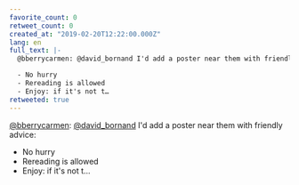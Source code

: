 ```yaml
---
favorite_count: 0
retweet_count: 0
created_at: "2019-02-20T12:22:00.000Z"
lang: en
full_text: |-
  @bberrycarmen: @david_bornand I'd add a poster near them with friendly advice:

  - No hurry
  - Rereading is allowed
  - Enjoy: if it's not t…
retweeted: true
---
```


[@bberrycarmen](https://twitter.com/bberrycarmen):
[@david_bornand](https://twitter.com/david_bornand) I'd add a poster near them
with friendly advice:

- No hurry
- Rereading is allowed
- Enjoy: if it's not t…
